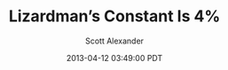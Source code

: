 ---
layout: podcast
title: "Lizardman’s Constant Is 4%"
author: Scott Alexander
description: https://slatestarcodex.com/2013/04/12/noisy-poll-results-and-reptilian-muslim-climatologists-from-mars/
date: 2013-04-12 03:49:00 PDT
length: 2223088
duration: 556
guid: noisy-poll-results-and-reptilian-muslim-climatologists-from-mars
---